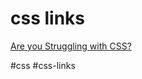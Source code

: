 # css links
[Are you Struggling with CSS?](https://blog.reactplay.io/are-you-struggling-with-css)

#css #css-links
